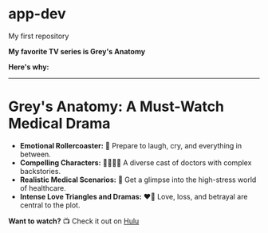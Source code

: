 # app-dev
My first repository

**My favorite TV series is Grey's Anatomy**

**Here's why:**

---

# Grey's Anatomy: A Must-Watch Medical Drama

* **Emotional Rollercoaster:** :roller_coaster: Prepare to laugh, cry, and everything in between.
* **Compelling Characters:** :man_health_worker::woman_health_worker: A diverse cast of doctors with complex backstories.
* **Realistic Medical Scenarios:** :hospital: Get a glimpse into the high-stress world of healthcare.
* **Intense Love Triangles and Dramas:** :heart_on_fire: Love, loss, and betrayal are central to the plot.

**Want to watch?** 📺 Check it out on [Hulu](https://www.hulu.com/series/greys-anatomy-bfd6ba83-5fff-46f8-abae-76f1796c1c8e?dl)
